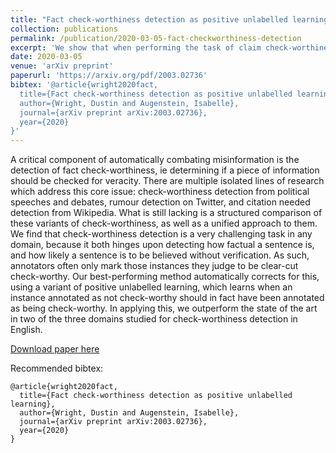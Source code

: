 ```yaml
---
title: "Fact check-worthiness detection as positive unlabelled learning"
collection: publications
permalink: /publication/2020-03-05-fact-checkworthiness-detection
excerpt: 'We show that when performing the task of claim check-worthiness detection, positive-unlabelled learning helps across multiple domains. Additionally, we highlight key similarities and differences in check-worthiness detection datasets.'
date: 2020-03-05
venue: 'arXiv preprint'
paperurl: 'https://arxiv.org/pdf/2003.02736'
bibtex: '@article{wright2020fact,
  title={Fact check-worthiness detection as positive unlabelled learning},
  author={Wright, Dustin and Augenstein, Isabelle},
  journal={arXiv preprint arXiv:2003.02736},
  year={2020}
}'
---
```

A critical component of automatically combating misinformation is the detection of fact check-worthiness, ie determining if a piece of information should be checked for veracity. There are multiple isolated lines of research which address this core issue: check-worthiness detection from political speeches and debates, rumour detection on Twitter, and citation needed detection from Wikipedia. What is still lacking is a structured comparison of these variants of check-worthiness, as well as a unified approach to them. We find that check-worthiness detection is a very challenging task in any domain, because it both hinges upon detecting how factual a sentence is, and how likely a sentence is to be believed without verification. As such, annotators often only mark those instances they judge to be clear-cut check-worthy. Our best-performing method automatically corrects for this, using a variant of positive unlabelled learning, which learns when an instance annotated as not check-worthy should in fact have been annotated as being check-worthy. In applying this, we outperform the state of the art in two of the three domains studied for check-worthiness detection in English.

[Download paper here](https://arxiv.org/pdf/2003.02736)

Recommended bibtex: 

```
@article{wright2020fact,
  title={Fact check-worthiness detection as positive unlabelled learning},
  author={Wright, Dustin and Augenstein, Isabelle},
  journal={arXiv preprint arXiv:2003.02736},
  year={2020}
}
```
